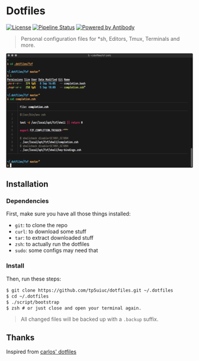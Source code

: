 # Dotfiles

[![License][lb]][ll]
[![Pipeline Status][pb]][pl]
[![Powered by Antibody][ab]][al]

> Personal configuration files for *sh, Editors, Tmux, Terminals and more.

![screenshot 1][scrn1]

[lb]: https://img.shields.io/badge/license-MIT-blue.svg
[ll]: https://gitlab.com/parthas1/dotfiles/blob/master/LICENSE.md
[ab]: https://img.shields.io/badge/powered%20by-antibody-blue.svg
[al]: https://github.com/getantibody/antibody
[pb]: https://gitlab.com/parthas1/dotfiles/badges/master/pipeline.svg
[pl]: https://gitlab.com/parthas1/dotfiles/commits/master
[scrn1]: /.docs/screenshot.png

## Installation

### Dependencies

First, make sure you have all those things installed:

- `git`: to clone the repo
- `curl`: to download some stuff
- `tar`: to extract downloaded stuff
- `zsh`: to actually run the dotfiles
- `sudo`: some configs may need that

### Install

Then, run these steps:

```console
$ git clone https://github.com/tp5uiuc/dotfiles.git ~/.dotfiles
$ cd ~/.dotfiles
$ ./script/bootstrap
$ zsh # or just close and open your terminal again.
```
> All changed files will be backed up with a `.backup` suffix.

## Thanks

Inspired from [carlos' dotfiles](https://github.com/caarlos0/dotfiles)
